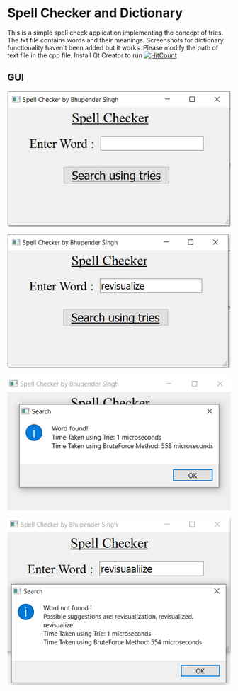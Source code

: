 # Spell Checker and Dictionary

This is a simple spell check application implementing the concept of tries. The txt file contains words and their meanings. 
Screenshots for dictionary functionality haven't been added but it works.
Please modify the path of text file in the cpp file.
Install Qt Creator to run
[![HitCount](http://hits.dwyl.com/bhupendersinghh/spell-checker.svg)](http://hits.dwyl.com/bhupendersinghh/spell-checker)

## GUI
![Starting](https://github.com/bhupendersinghh/spell-checker/blob/master/images/1.PNG)

![Searching](https://github.com/bhupendersinghh/spell-checker/blob/master/images/2.PNG)

![Result](https://github.com/bhupendersinghh/spell-checker/blob/master/images/3.PNG)

![Unsuccesful Search](https://github.com/bhupendersinghh/spell-checker/blob/master/images/4.PNG)
